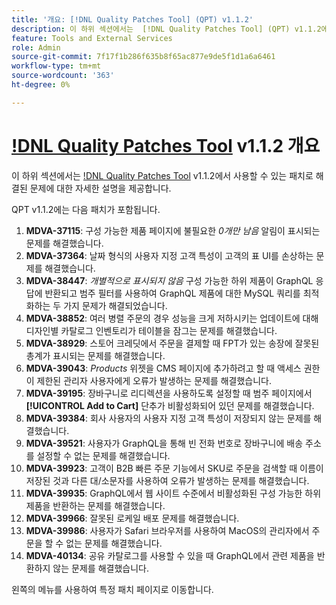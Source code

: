 ```yaml
---
title: '개요: [!DNL Quality Patches Tool] (QPT) v1.1.2'
description: 이 하위 섹션에서는  [!DNL Quality Patches Tool] (QPT) v1.1.2에서 사용할 수 있는 패치로 해결된 문제에 대한 자세한 설명을 제공합니다.
feature: Tools and External Services
role: Admin
source-git-commit: 7f17f1b286f635b8f65ac877e9de5f1d1a6a6461
workflow-type: tm+mt
source-wordcount: '363'
ht-degree: 0%

---
```


# [!DNL Quality Patches Tool](QPT) v1.1.2 개요

이 하위 섹션에서는 [!DNL Quality Patches Tool](QPT) v1.1.2에서 사용할 수 있는 패치로 해결된 문제에 대한 자세한 설명을 제공합니다.

QPT v1.1.2에는 다음 패치가 포함됩니다.

1. **MDVA-37115**: 구성 가능한 제품 페이지에 불필요한 *0개만 남음* 알림이 표시되는 문제를 해결했습니다.
1. **MDVA-37364**: 날짜 형식의 사용자 지정 고객 특성이 고객의 표 UI를 손상하는 문제를 해결했습니다.
1. **MDVA-38447**: *개별적으로 표시되지 않음* 구성 가능한 하위 제품이 GraphQL 응답에 반환되고 범주 필터를 사용하여 GraphQL 제품에 대한 MySQL 쿼리를 최적화하는 두 가지 문제가 해결되었습니다.
1. **MDVA-38852**: 여러 병렬 주문의 경우 성능을 크게 저하시키는 업데이트에 대해 디자인별 카탈로그 인벤토리가 테이블을 잠그는 문제를 해결했습니다.
1. **MDVA-38929**: 스토어 크레딧에서 주문을 결제할 때 FPT가 있는 송장에 잘못된 총계가 표시되는 문제를 해결했습니다.
1. **MDVA-39043**: *Products* 위젯을 CMS 페이지에 추가하려고 할 때 액세스 권한이 제한된 관리자 사용자에게 오류가 발생하는 문제를 해결했습니다.
1. **MDVA-39195**: 장바구니로 리디렉션을 사용하도록 설정할 때 범주 페이지에서 **[!UICONTROL Add to Cart]** 단추가 비활성화되어 있던 문제를 해결했습니다.
1. **MDVA-39384**: 회사 사용자의 사용자 지정 고객 특성이 저장되지 않는 문제를 해결했습니다.
1. **MDVA-39521**: 사용자가 GraphQL을 통해 빈 전화 번호로 장바구니에 배송 주소를 설정할 수 없는 문제를 해결했습니다.
1. **MDVA-39923**: 고객이 B2B 빠른 주문 기능에서 SKU로 주문을 검색할 때 이름이 저장된 것과 다른 대/소문자를 사용하여 오류가 발생하는 문제를 해결했습니다.
1. **MDVA-39935**: GraphQL에서 웹 사이트 수준에서 비활성화된 구성 가능한 하위 제품을 반환하는 문제를 해결했습니다.
1. **MDVA-39966**: 잘못된 로케일 배포 문제를 해결했습니다.
1. **MDVA-39986**: 사용자가 Safari 브라우저를 사용하여 MacOS의 관리자에서 주문을 할 수 없는 문제를 해결했습니다.
1. **MDVA-40134**: 공유 카탈로그를 사용할 수 있을 때 GraphQL에서 관련 제품을 반환하지 않는 문제를 해결했습니다.

왼쪽의 메뉴를 사용하여 특정 패치 페이지로 이동합니다.
